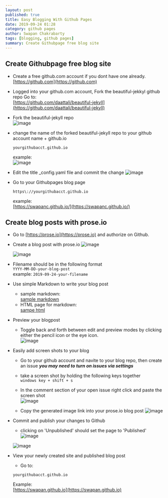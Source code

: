 ```yaml
---
layout: post
published: true
title: Easy Blogging With Github Pages
date: 2019-09-24 01:28
category: github pages
author: Swapan Chakrabarty
tags: [blogging, github pages]
summary: Create Githubpage free blog site
---
```

## Create Githubpage free blog site
* Create a free github.com account if you dont have one already.   
[https://github.com](https://github.com)   
   
* Logged into your github.com account, Fork the beautiful-jekkyl github repo
Go to:   
   [https://github.com/daattali/beautiful-jekyll](https://github.com/daattali/beautiful-jekyll)   
   
* Fork the beautiful-jekyll repo   
   ![image](https://user-images.githubusercontent.com/10190444/65529769-bbf71800-dec4-11e9-897a-942e92b8ef47.png)    
 
* change the name of the forked beautiful-jekyll repo to your github account name + github.io   
   ```
   yourgithubacct.github.io
   ```   
   example:      
   ![image](https://user-images.githubusercontent.com/10190444/65529941-14c6b080-dec5-11e9-8a8b-6c1096fe71f3.png)   
   
* Edit the title _config.yaml file and commit the change
  ![image](https://user-images.githubusercontent.com/10190444/65530285-a504f580-dec5-11e9-8345-8abc419ad82d.png)   
   
* Go to your Githubpages blog page   
  ```
  https\://yourgithubacct.github.io
  ```  
  example:   
  [https://swapanc.github.io/](https://swapanc.github.io/)   
   
## Create blog posts with prose.io
* Go to [https://prose.io](https://prose.io) and authorize on Github.
   
* Create a blog post with prose.io
	![image](https://user-images.githubusercontent.com/10190444/65530767-8bb07900-dec6-11e9-9d1c-921adc8d93c2.png)   
   
	![image](https://user-images.githubusercontent.com/10190444/65530944-e3e77b00-dec6-11e9-9fd1-24e06c4dd485.png)   
   
* Filename should be in the following format   
  ```YYYY-MM-DD-your-blog-post```   
  example: ```2019-09-24-your-filename```
   
* Use simple Markdown to write your blog post   
	* sample markdown:   
	[sample markdown](https://raw.githubusercontent.com/swapanc/swapanc.github.io/master/_posts/2019-09-24-openshift-4-Codeready-Containers.md)   
	* HTML page for markdown:   
	[sampe html](https://raw.githubusercontent.com/swapanc/swapanc.github.io/master/_posts/2019-09-24-openshift-4-Codeready-Containers.md)   
   
* Preview your blogpost   
	* Toggle back and forth between edit and preview modes by clicking either the pencil icon or the eye icon.   
	![image](https://user-images.githubusercontent.com/10190444/65531713-818f7a00-dec8-11e9-83ce-be476e2309a8.png)   
   
* Easily add screen shots to your blog
	* Go to your github account and navite to your blog repo, then create an issue
	***you may need to turn on issues via settings***   
   
	* take a screen shot by holding the following keys together   
	```windows key + shift + s```   
   
	* In the comment section of your open issue right click and paste the screen shot      
   	   ![image](https://user-images.githubusercontent.com/10190444/65532280-8c96da00-dec9-11e9-87cc-730630a0666e.png)   
       
	* Copy the generated image link into your prose.io blog post
    ![image](https://user-images.githubusercontent.com/10190444/65532450-d1227580-dec9-11e9-8f3d-d8c9fde6afde.png)   
   
* Commit and publish your changes to Github
	* clicking on 'Unpublished' should set the page to 'Published'   
    ![image](https://user-images.githubusercontent.com/10190444/65533226-3cb91280-decb-11e9-9f17-afb98dfc4c99.png)   
   
	![image](https://user-images.githubusercontent.com/10190444/65533024-e51aa700-deca-11e9-8902-a8f48b0f8b7b.png)   

* View your newly created site and published blog post
	* Go to:
	```
	yourgithubacct.github.io
	```  
	Example:   
    [https://swapan.github.io](https://swapan.github.io) 